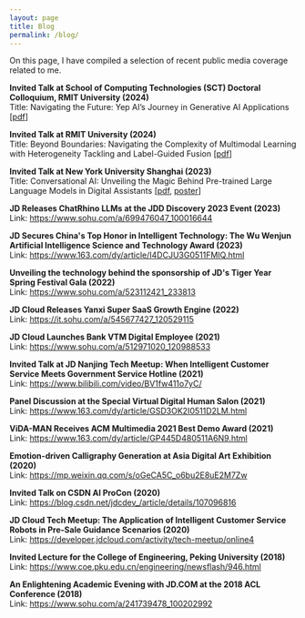```yaml
---
layout: page
title: Blog
permalink: /blog/
---
```


<div>
<p>
On this page, I have compiled a selection of recent public media coverage related to me.
</p>

<p>
<b> Invited Talk at School of Computing Technologies (SCT) Doctoral Colloquium, RMIT University (2024) </b> <br />
Title: Navigating the Future: Yep AI’s Journey in Generative AI Applications [<a href="../talks/Talk_RMIT_Doctoral_Colloquium.pdf">pdf</a>]
</p>

<p>
<b> Invited Talk at RMIT University (2024) </b> <br />
Title: Beyond Boundaries: Navigating the Complexity of Multimodal Learning with Heterogeneity Tackling and Label-Guided Fusion [<a href="../talks/Invited_Talk_RMIT_24.pdf">pdf</a>]
</p>

<p>
<b> Invited Talk at New York University Shanghai (2023)</b> <br />
Title: Conversational AI: Unveiling the Magic Behind Pre-trained Large Language Models in Digital Assistants [<a href="../talks/Invited_Talk_NYU_23.pdf">pdf</a>, <a href="../talks/poster_nyu.pdf">poster</a>]
</p>

<p>
<b> JD Releases ChatRhino LLMs at the JDD Discovery 2023 Event (2023)</b> <br />
Link: <a href="https://www.sohu.com/a/699476047_100016644">https://www.sohu.com/a/699476047_100016644</a>
</p>

<p>
<b> JD Secures China's Top Honor in Intelligent Technology: The Wu Wenjun Artificial Intelligence Science and Technology Award (2023)</b> <br />
Link: <a href="https://www.163.com/dy/article/I4DCJU3G0511FMIQ.html">https://www.163.com/dy/article/I4DCJU3G0511FMIQ.html</a>
</p>

<p>
<b> Unveiling the technology behind the sponsorship of JD's Tiger Year Spring Festival Gala (2022) </b> <br />
Link: <a href="https://www.sohu.com/a/523112421_233813">https://www.sohu.com/a/523112421_233813</a>
</p>

<p>
<b> JD Cloud Releases Yanxi Super SaaS Growth Engine (2022) </b> <br />
Link: <a href="https://it.sohu.com/a/545677427_120529115">https://it.sohu.com/a/545677427_120529115</a>
</p>

<p>
<b> JD Cloud Launches Bank VTM Digital Employee (2021) </b> <br />
Link: <a href="https://www.sohu.com/a/512971020_120988533">https://www.sohu.com/a/512971020_120988533</a>
</p>

<p>
<b> Invited Talk at JD Nanjing Tech Meetup: When Intelligent Customer Service Meets Government Service Hotline (2021) </b> <br />
Link: <a href="https://www.bilibili.com/video/BV1fw411o7yC/">https://www.bilibili.com/video/BV1fw411o7yC/</a>
</p>

<p>
<b> Panel Discussion at the Special Virtual Digital Human Salon (2021) </b> <br />
Link: <a href="https://www.163.com/dy/article/GSD3OK2I0511D2LM.html">https://www.163.com/dy/article/GSD3OK2I0511D2LM.html</a>
</p>

<p>
<b> ViDA-MAN Receives ACM Multimedia 2021 Best Demo Award (2021) </b> <br />
Link: <a href="https://www.163.com/dy/article/GP445D480511A6N9.html">https://www.163.com/dy/article/GP445D480511A6N9.html</a>
</p>

<p>
<b> Emotion-driven Calligraphy Generation at Asia Digital Art Exhibition (2020)</b> <br />
Link: <a href="https://mp.weixin.qq.com/s/oGeCA5C_o6bu2E8uE2M7Zw">https://mp.weixin.qq.com/s/oGeCA5C_o6bu2E8uE2M7Zw</a>
</p>

<p>
<b> Invited Talk on CSDN AI ProCon (2020) </b> <br />
Link: <a href="https://blog.csdn.net/jdcdev_/article/details/107096816">https://blog.csdn.net/jdcdev_/article/details/107096816</a>
</p>

<p>
<b> JD Cloud Tech Meetup: The Application of Intelligent Customer Service Robots in Pre-Sale Guidance Scenarios (2020) </b> <br />
Link: <a href="https://developer.jdcloud.com/activity/tech-meetup/online4">https://developer.jdcloud.com/activity/tech-meetup/online4</a>
</p>

<p>
<b> Invited Lecture for the College of Engineering, Peking University (2018)</b> <br />
Link: <a href="https://www.coe.pku.edu.cn/engineering/newsflash/946.html">https://www.coe.pku.edu.cn/engineering/newsflash/946.html</a>
</p>

<p>
<b> An Enlightening Academic Evening with JD.COM at the 2018 ACL Conference (2018) </b> <br />
Link: <a href="https://www.sohu.com/a/241739478_100202992">https://www.sohu.com/a/241739478_100202992</a>
</p>

</div>


<!--
Tell us about your blog. Hopefully it's cool.

<ul class="listing">
{% for post in site.posts %}
  {% capture y %}{{post.date | date:"%Y"}}{% endcapture %}
  {% if year != y %}
    {% assign year = y %}
    <li class="listing-seperator">{{ y }}</li>
  {% endif %}
  <li class="listing-item">
    <time datetime="{{ post.date | date:"%Y-%m-%d" }}">{{ post.date | date:"%Y-%m-%d" }}</time>
    <a href="{{ post.url }}" title="{{ post.title }}">{{ post.title }}</a>
  </li>
{% endfor %}
</ul>
-->
